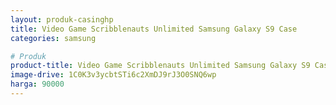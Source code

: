 ```yaml
---
layout: produk-casinghp
title: Video Game Scribblenauts Unlimited Samsung Galaxy S9 Case
categories: samsung

# Produk
product-title: Video Game Scribblenauts Unlimited Samsung Galaxy S9 Case
image-drive: 1C0K3v3ycbtSTi6c2XmDJ9rJ3O0SNQ6wp
harga: 90000
---
```

